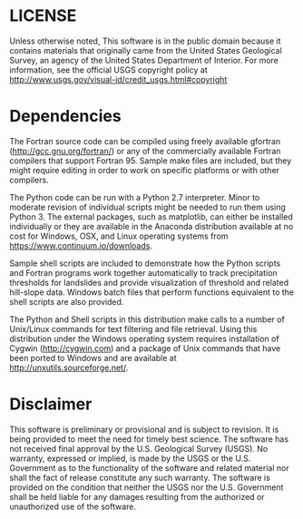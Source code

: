 LICENSE
=======

Unless otherwise noted, This software is in the public domain because it contains materials that originally came from the United States Geological Survey, an agency of the United States Department of Interior. For more information, see the official USGS copyright policy at <http://www.usgs.gov/visual-id/credit_usgs.html#copyright>

Dependencies
============

The Fortran source code can be compiled using freely available gfortran (http://gcc.gnu.org/fortran/) or any of the commercially available Fortran compilers that support Fortran 95.  Sample make files are included, but they might require editing in order to work on specific platforms or with other compilers.  

The Python code can be run with a Python 2.7 interpreter.  Minor to moderate revision of individual scripts might be needed to run them using Python 3.  The external packages, such as matplotlib, can either be installed individually or they are available in the Anaconda distribution available at no cost for Windows, OSX, and Linux operating systems from https://www.continuum.io/downloads.

Sample shell scripts are included to demonstrate how the Python scripts and Fortran programs work together automatically to track precipitation thresholds for landslides and provide visualization of threshold and related hill-slope data.  Windows batch files that perform functions equivalent to the shell scripts are also provided.

The Python and Shell scripts in this distribution make calls to a number of Unix/Linux commands for text filtering and file retrieval.  Using this distribution under the Windows operating system requires installation of Cygwin (http://cygwin.com) and a package of Unix commands that have been ported to Windows and are available at http://unxutils.sourceforge.net/.

Disclaimer
==========

This software is preliminary or provisional and is subject to revision. It is being provided to meet the need for timely best science. The software has not received final approval by the U.S. Geological Survey (USGS). No warranty, expressed or implied, is made by the USGS or the U.S. Government as to the functionality of the software and related material nor shall the fact of release constitute any such warranty. The software is provided on the condition that neither the USGS nor the U.S. Government shall be held liable for any damages resulting from the authorized or unauthorized use of the software.

